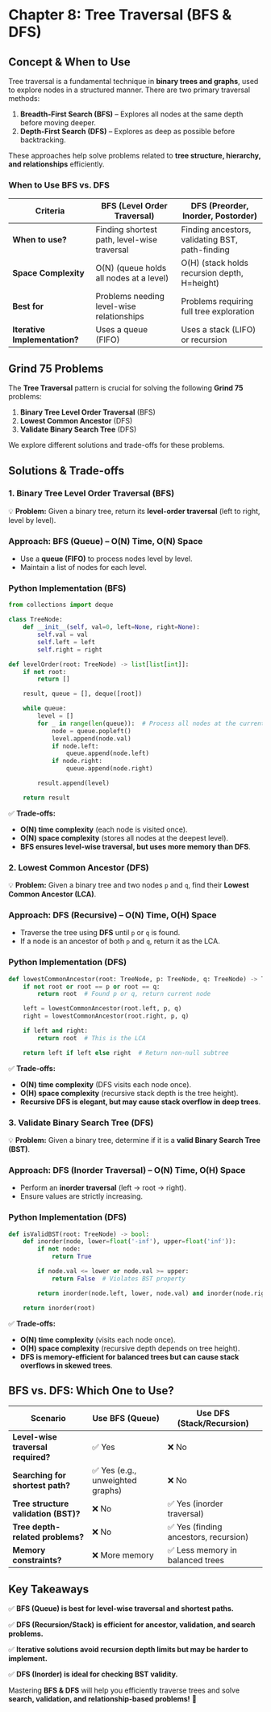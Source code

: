 # **Chapter 8: Tree Traversal (BFS & DFS)**

## **Concept & When to Use**

Tree traversal is a fundamental technique in **binary trees and graphs**, used to explore nodes in a structured manner. There are two primary traversal methods:

1. **Breadth-First Search (BFS)** – Explores all nodes at the same depth before moving deeper.
2. **Depth-First Search (DFS)** – Explores as deep as possible before backtracking.

These approaches help solve problems related to **tree structure, hierarchy, and relationships** efficiently.

### **When to Use BFS vs. DFS**

| **Criteria**                  | **BFS (Level Order Traversal)**             | **DFS (Preorder, Inorder, Postorder)**          |
| ----------------------------- | ------------------------------------------- | ----------------------------------------------- |
| **When to use?**              | Finding shortest path, level-wise traversal | Finding ancestors, validating BST, path-finding |
| **Space Complexity**          | O(N) (queue holds all nodes at a level)     | O(H) (stack holds recursion depth, H=height)    |
| **Best for**                  | Problems needing level-wise relationships   | Problems requiring full tree exploration        |
| **Iterative Implementation?** | Uses a queue (FIFO)                         | Uses a stack (LIFO) or recursion                |

## **Grind 75 Problems**

The **Tree Traversal** pattern is crucial for solving the following **Grind 75** problems:

1. **Binary Tree Level Order Traversal** (BFS)
2. **Lowest Common Ancestor** (DFS)
3. **Validate Binary Search Tree** (DFS)

We explore different solutions and trade-offs for these problems.

## **Solutions & Trade-offs**

### **1. Binary Tree Level Order Traversal (BFS)**

💡 **Problem:** Given a binary tree, return its **level-order traversal** (left to right, level by level).

### **Approach: BFS (Queue) – O(N) Time, O(N) Space**

- Use a **queue (FIFO)** to process nodes level by level.
- Maintain a list of nodes for each level.

### **Python Implementation (BFS)**

```python
from collections import deque

class TreeNode:
    def __init__(self, val=0, left=None, right=None):
        self.val = val
        self.left = left
        self.right = right

def levelOrder(root: TreeNode) -> list[list[int]]:
    if not root:
        return []

    result, queue = [], deque([root])

    while queue:
        level = []
        for _ in range(len(queue)):  # Process all nodes at the current level
            node = queue.popleft()
            level.append(node.val)
            if node.left:
                queue.append(node.left)
            if node.right:
                queue.append(node.right)

        result.append(level)

    return result
```

✅ **Trade-offs:**

- **O(N) time complexity** (each node is visited once).
- **O(N) space complexity** (stores all nodes at the deepest level).
- **BFS ensures level-wise traversal, but uses more memory than DFS**.

### **2. Lowest Common Ancestor (DFS)**

💡 **Problem:** Given a binary tree and two nodes `p` and `q`, find their **Lowest Common Ancestor (LCA)**.

### **Approach: DFS (Recursive) – O(N) Time, O(H) Space**

- Traverse the tree using **DFS** until `p` or `q` is found.
- If a node is an ancestor of both `p` and `q`, return it as the LCA.

### **Python Implementation (DFS)**

```python
def lowestCommonAncestor(root: TreeNode, p: TreeNode, q: TreeNode) -> TreeNode:
    if not root or root == p or root == q:
        return root  # Found p or q, return current node

    left = lowestCommonAncestor(root.left, p, q)
    right = lowestCommonAncestor(root.right, p, q)

    if left and right:
        return root  # This is the LCA

    return left if left else right  # Return non-null subtree
```

✅ **Trade-offs:**

- **O(N) time complexity** (DFS visits each node once).
- **O(H) space complexity** (recursive stack depth is the tree height).
- **Recursive DFS is elegant, but may cause stack overflow in deep trees**.

### **3. Validate Binary Search Tree (DFS)**

💡 **Problem:** Given a binary tree, determine if it is a **valid Binary Search Tree (BST)**.

### **Approach: DFS (Inorder Traversal) – O(N) Time, O(H) Space**

- Perform an **inorder traversal** (left → root → right).
- Ensure values are strictly increasing.

### **Python Implementation (DFS)**

```python
def isValidBST(root: TreeNode) -> bool:
    def inorder(node, lower=float('-inf'), upper=float('inf')):
        if not node:
            return True

        if node.val <= lower or node.val >= upper:
            return False  # Violates BST property

        return inorder(node.left, lower, node.val) and inorder(node.right, node.val, upper)

    return inorder(root)
```

✅ **Trade-offs:**

- **O(N) time complexity** (visits each node once).
- **O(H) space complexity** (recursive depth depends on tree height).
- **DFS is memory-efficient for balanced trees but can cause stack overflows in skewed trees**.

## **BFS vs. DFS: Which One to Use?**

| **Scenario**                         | **Use BFS (Queue)**              | **Use DFS (Stack/Recursion)**         |
| ------------------------------------ | -------------------------------- | ------------------------------------- |
| **Level-wise traversal required?**   | ✅ Yes                           | ❌ No                                 |
| **Searching for shortest path?**     | ✅ Yes (e.g., unweighted graphs) | ❌ No                                 |
| **Tree structure validation (BST)?** | ❌ No                            | ✅ Yes (inorder traversal)            |
| **Tree depth-related problems?**     | ❌ No                            | ✅ Yes (finding ancestors, recursion) |
| **Memory constraints?**              | ❌ More memory                   | ✅ Less memory in balanced trees      |

## **Key Takeaways**

✅ **BFS (Queue) is best for level-wise traversal and shortest paths.**

✅ **DFS (Recursion/Stack) is efficient for ancestor, validation, and search problems.**

✅ **Iterative solutions avoid recursion depth limits but may be harder to implement.**

✅ **DFS (Inorder) is ideal for checking BST validity.**

Mastering **BFS & DFS** will help you efficiently traverse trees and solve **search, validation, and relationship-based problems!** 🚀
